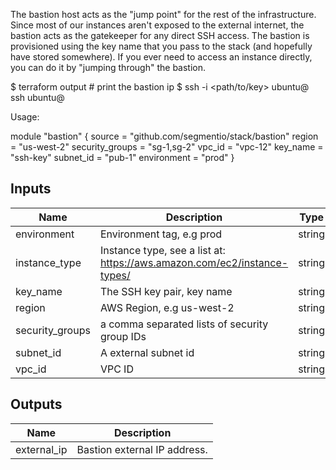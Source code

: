 The bastion host acts as the "jump point" for the rest of the infrastructure.
Since most of our instances aren't exposed to the external internet, the bastion acts as the gatekeeper for any direct SSH access.
The bastion is provisioned using the key name that you pass to the stack (and hopefully have stored somewhere).
If you ever need to access an instance directly, you can do it by "jumping through" the bastion.

   $ terraform output # print the bastion ip
   $ ssh -i <path/to/key> ubuntu@<bastion-ip> ssh ubuntu@<internal-ip>

Usage:

   module "bastion" {
     source            = "github.com/segmentio/stack/bastion"
     region            = "us-west-2"
     security_groups   = "sg-1,sg-2"
     vpc_id            = "vpc-12"
     key_name          = "ssh-key"
     subnet_id         = "pub-1"
     environment       = "prod"
   }



## Inputs

| Name | Description | Type | Default | Required |
|------|-------------|:----:|:-----:|:-----:|
| environment | Environment tag, e.g prod | string | - | yes |
| instance_type | Instance type, see a list at: https://aws.amazon.com/ec2/instance-types/ | string | `t2.micro` | no |
| key_name | The SSH key pair, key name | string | - | yes |
| region | AWS Region, e.g us-west-2 | string | - | yes |
| security_groups | a comma separated lists of security group IDs | string | - | yes |
| subnet_id | A external subnet id | string | - | yes |
| vpc_id | VPC ID | string | - | yes |

## Outputs

| Name | Description |
|------|-------------|
| external_ip | Bastion external IP address. |

